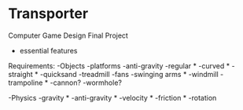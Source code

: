 # Transporter
Computer Game Design Final Project
* essential features

Requirements:
  -Objects
      -platforms
          -anti-gravity 
          -regular *
              -curved *
              -straight *
          -quicksand
          -treadmill
      -fans
      -swinging arms *
      -windmill
      -trampoline *
      -cannon?
      -wormhole?
      
  -Physics
      -gravity *
      -anti-gravity *
      -velocity *
      -friction *
      -rotation
      
